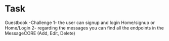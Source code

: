 # Task
Guestbook -Challenge
1- the user can signup and login Home/signup or Home/Login
2- regarding the messages you can find all the endpoints in the MessageCORE (Add, Edit, Delete)
